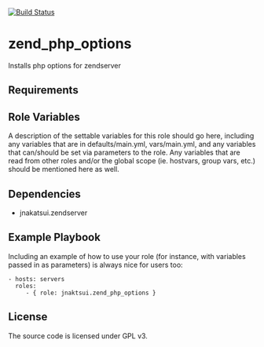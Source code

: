 [![Build Status](https://travis-ci.org/jnakatsui/ansible-role-zend_php_options.svg?branch=master)](https://travis-ci.org/jnakatsui/ansible-role-zend_php_options)

zend_php_options
================
Installs php options for zendserver

Requirements
------------

Role Variables
--------------

A description of the settable variables for this role should go here, including any variables that are in defaults/main.yml, vars/main.yml, and any variables that can/should be set via parameters to the role. Any variables that are read from other roles and/or the global scope (ie. hostvars, group vars, etc.) should be mentioned here as well.

Dependencies
------------
  - jnakatsui.zendserver


Example Playbook
----------------

Including an example of how to use your role (for instance, with variables passed in as parameters) is always nice for users too:

    - hosts: servers
      roles:
         - { role: jnaktsui.zend_php_options }

License
-------
The source code is licensed under GPL v3.
